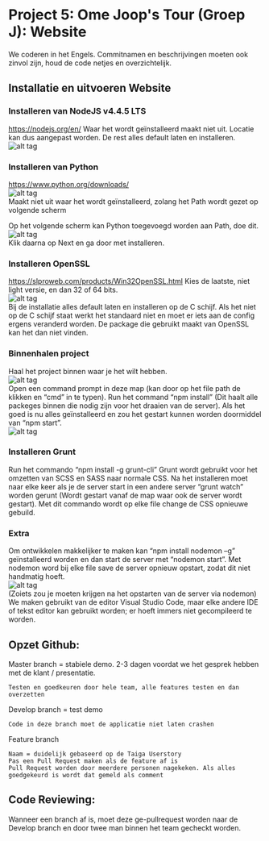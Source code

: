 # Project 5: Ome Joop's Tour (Groep J): Website

We coderen in het Engels. Commitnamen en beschrijvingen moeten ook zinvol zijn, houd de code netjes en overzichtelijk.

## Installatie en uitvoeren Website

### Installeren van NodeJS v4.4.5 LTS
https://nodejs.org/en/
Waar het wordt geïnstalleerd maakt niet uit. Locatie kan dus aangepast worden. De rest alles default laten en installeren.
<br />![alt tag](http://i.imgur.com/zjLvv3t.png)<br />

### Installeren van Python
https://www.python.org/downloads/
<br />![alt tag](http://i.imgur.com/wQhg3Ez.png)<br />
Maakt niet uit waar het wordt geïnstalleerd, zolang het Path wordt gezet op volgende scherm

Op het volgende scherm kan Python toegevoegd worden aan Path, doe dit.
<br />![alt tag](http://i.imgur.com/LZ7dxY3.png)<br />
Klik daarna op Next en ga door met installeren.

 
### Installeren OpenSSL
https://slproweb.com/products/Win32OpenSSL.html
Kies de laatste, niet light versie, en dan 32 of 64 bits.
<br />![alt tag](http://i.imgur.com/SS99eSv.png)<br />
Bij de installatie alles default laten en installeren op de C schijf. Als het niet op  de C schijf staat werkt het standaard niet en moet er iets aan de config ergens veranderd worden. De package die gebruikt maakt van OpenSSL kan het dan niet vinden.


### Binnenhalen project
Haal het project binnen waar je het wilt hebben.
<br />![alt tag](http://i.imgur.com/PncoM4S.png)<br />
Open een command prompt in deze map (kan door op het file path de klikken en “cmd” in te typen).
Run het command “npm install” (Dit haalt alle packeges binnen die nodig zijn voor het draaien van de server).
Als het goed is nu alles geïnstalleerd en zou het gestart kunnen worden doormiddel van “npm start”.
<br />![alt tag](http://i.imgur.com/enHZhuu.png)<br />


### Installeren Grunt
Run het commando “npm install -g grunt-cli”
Grunt wordt gebruikt voor het omzetten van SCSS en SASS naar normale CSS. Na het installeren moet naar elke keer als je de server start in een andere server “grunt watch” worden gerunt (Wordt gestart vanaf de map waar ook de server wordt gestart). Met dit commando wordt op elke file change de CSS opnieuwe gebuild.

### Extra
Om ontwikkelen makkelijker te maken kan “npm install nodemon –g” geïnstalleerd worden en dan start de server met “nodemon start”. Met nodemon word bij elke file save de server opnieuw opstart, zodat dit niet handmatig hoeft.
<br />![alt tag](http://i.imgur.com/rhYN05M.png)<br />
(Zoiets zou je moeten krijgen na het opstarten van de server via nodemon)
We maken gebruikt van de editor Visual Studio Code, maar elke andere IDE of tekst editor kan gebruikt worden; er hoeft immers niet gecompileerd te worden.
 

## Opzet Github:

Master branch = stabiele demo. 2-3 dagen voordat we het gesprek hebben met de klant / presentatie.

    Testen en goedkeuren door hele team, alle features testen en dan overzetten

Develop branch = test demo

    Code in deze branch moet de applicatie niet laten crashen

Feature branch 

    Naam = duidelijk gebaseerd op de Taiga Userstory
    Pas een Pull Request maken als de feature af is
    Pull Request worden door meerdere personen nagekeken. Als alles goedgekeurd is wordt dat gemeld als comment

## Code Reviewing: 

Wanneer een branch af is, moet deze ge-pullrequest worden naar de Develop branch en door twee man binnen het team gecheckt worden.
